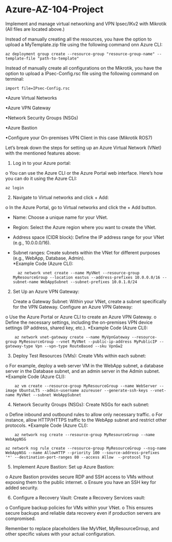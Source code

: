 # Azure-AZ-104-Project
Implement and manage virtual networking and VPN Ipsec/IKv2 with Mikrotik (All files are located above.)

Instead of manually creating all the resources, you have the option to upload a MyTemplate.zip file using the following command onn Azure CLI:

    az deployment group create --resource-group "resource-group-name" --template-file "path-to-template" 

Instead of manually create all configurations on the Mikrotik, you have the option to upload a IPsec-Config.rsc file using the following command on terminal:

    import file=IPsec-Config.rsc

•Azure Virtual Networks

•Azure VPN Gateway

•Network Security Groups (NSGs)

•Azure Bastion

•Configure your On-premises VPN Client in this case (Mikrotik ROS7)

Let’s break down the steps for setting up an Azure Virtual Network (VNet) with the mentioned features above:

1.	Log in to your Azure portal:

o	You can use the Azure CLI or the Azure Portal web interface. Here’s how you can do it using the Azure CLI:

    az login
    
2.	Navigate to Virtual networks and click + Add:

o	In the Azure Portal, go to Virtual networks and click the + Add button.

- Name: Choose a unique name for your VNet.
- Region: Select the Azure region where you want to create the VNet.
- Address space (CIDR block): Define the IP address range for your VNet (e.g., 10.0.0.0/16).
- Subnet ranges: Create subnets within the VNet for different purposes (e.g., WebApp, Database, Admin).  
  	*Example Code (Azure CLI):	

	    az network vnet create --name MyVNet --resource-group MyResourceGroup --location eastus --address-prefixes 10.0.0.0/16 --subnet-name WebAppSubnet --subnet-prefixes 10.0.1.0/24

2. Set Up an Azure VPN Gateway:

	Create a Gateway Subnet:
	Within your VNet, create a subnet specifically for the VPN Gateway.
	Configure an Azure VPN Gateway:

o	Use the Azure Portal or Azure CLI to create an Azure VPN Gateway.
o	Define the necessary settings, including the on-premises VPN device settings (IP address, shared key, etc.).
	*Example Code (Azure CLI):	
 
	    az network vnet-gateway create --name MyVpnGateway --resource-group MyResourceGroup --vnet MyVNet --public-ip-address MyPublicIP --gateway-type Vpn --vpn-type RouteBased --sku VpnGw2
		 
3. Deploy Test Resources (VMs):
	Create VMs within each subnet:

o	For example, deploy a web server VM in the WebApp subnet, a database server in the Database subnet, and an admin server in the Admin subnet.
	*Example Code (Azure CLI):	
 
	    az vm create --resource-group MyResourceGroup --name WebServer --image UbuntuLTS --admin-username azureuser --generate-ssh-keys --vnet-name MyVNet --subnet WebAppSubnet
     
4. Network Security Groups (NSGs):
	Create NSGs for each subnet:

o	Define inbound and outbound rules to allow only necessary traffic.
o	For instance, allow HTTP/HTTPS traffic to the WebApp subnet and restrict other protocols.
	*Example Code (Azure CLI):	
 
	    az network nsg create --resource-group MyResourceGroup --name WebAppNSG 
	
	az network nsg rule create --resource-group MyResourceGroup --nsg-name WebAppNSG --name AllowHTTP --priority 100 --source-address-prefixes '*' --destination-port-ranges 80 --access Allow  --protocol Tcp

5. Implement Azure Bastion:
	Set up Azure Bastion:

o	Azure Bastion provides secure RDP and SSH access to VMs without exposing them to the public internet.
o	Ensure you have an SSH key for added security.

6. Configure a Recovery Vault:
	Create a Recovery Services vault:

o	Configure backup policies for VMs within your VNet.
o	This ensures secure backups and reliable data recovery even if production servers are compromised.

Remember to replace placeholders like MyVNet, MyResourceGroup, and other specific values with your actual configuration.

